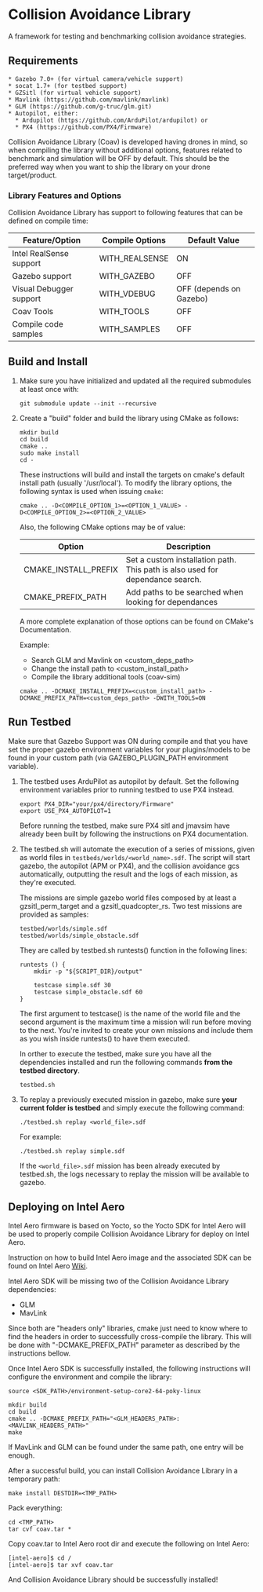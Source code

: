 # Collision Avoidance Library #

A framework for testing and benchmarking collision avoidance strategies.

## Requirements ##
    * Gazebo 7.0+ (for virtual camera/vehicle support)
    * socat 1.7+ (for testbed support)
    * GZSitl (for virtual vehicle support)
    * Mavlink (https://github.com/mavlink/mavlink)
    * GLM (https://github.com/g-truc/glm.git)
    * Autopilot, either:
      * Ardupilot (https://github.com/ArduPilot/ardupilot) or
      * PX4 (https://github.com/PX4/Firmware)

Collision Avoidance Library (Coav) is developed having drones in mind, so when compiling
the library without additional options, features related to benchmark and simulation
will be OFF by default. This should be the preferred way when you want to ship
the library on your drone target/product.

### Library Features and Options ###

Collision Avoidance Library has support to following features that can be defined
on compile time:

Feature/Option          | Compile Options | Default Value
----------------------- | --------------- | -------------
Intel RealSense support | WITH_REALSENSE  | ON
Gazebo support          | WITH_GAZEBO     | OFF
Visual Debugger support | WITH_VDEBUG     | OFF (depends on Gazebo)
Coav Tools              | WITH_TOOLS      | OFF
Compile code samples    | WITH_SAMPLES    | OFF

## Build and Install ##

1. Make sure you have initialized and updated all the required submodules at
least once with:

    ```
    git submodule update --init --recursive
    ```

2. Create a "build" folder and build the library using CMake as follows:

    ```
    mkdir build
    cd build
    cmake ..
    sudo make install
    cd -
    ```

    These instructions will build and install the targets on cmake's
    default install path (usually '/usr/local'). To modify the library options,
    the following syntax is used when issuing `cmake`:

    ```
    cmake .. -D<COMPILE_OPTION_1>=<OPTION_1_VALUE> -D<COMPILE_OPTION_2>=<OPTION_2_VALUE>
    ```

    Also, the following CMake options may be of value:

    Option | Description
    --- | ---
    CMAKE_INSTALL_PREFIX | Set a custom installation path. This path is also used for dependance search.
    CMAKE_PREFIX_PATH | Add paths to be searched when looking for dependances

    A more complete explanation of those options can be found on CMake's Documentation.

    Example:

      * Search GLM and Mavlink on <custom_deps_path>
      * Change the install path to <custom_install_path>
      * Compile the library additional tools (coav-sim)

    ```
    cmake .. -DCMAKE_INSTALL_PREFIX=<custom_install_path> -DCMAKE_PREFIX_PATH=<custom_deps_path> -DWITH_TOOLS=ON
    ```

## Run Testbed ##

Make sure that Gazebo Support was ON during compile and that you have set the
proper gazebo environment variables for your plugins/models to be found in your
custom path (via GAZEBO_PLUGIN_PATH environment variable).

1. The testbed uses ArduPilot as autopilot by default. Set the following
environment variables prior to running testbed to use PX4 instead.

    ```
    export PX4_DIR="your/px4/directory/Firmware"
    export USE_PX4_AUTOPILOT=1
    ```

    Before running the testbed, make sure PX4 sitl and jmavsim have already
    been built by following the instructions on PX4 documentation.

2. The testbed.sh will automate the execution of a series of missions, given as
world files in `testbeds/worlds/<world_name>.sdf`. The script will start
gazebo, the autopilot (APM or PX4), and the collision avoidance gcs
automatically, outputting the result and the logs of each mission, as they're
executed.

    The missions are simple gazebo world files composed by at least a
    gzsitl_perm_target and a gzsitl_quadcopter_rs. Two test missions are
    provided as samples:

    ```
    testbed/worlds/simple.sdf
    testbed/worlds/simple_obstacle.sdf
    ```

    They are called by testbed.sh runtests() function in the following lines:

    ```
    runtests () {
        mkdir -p "${SCRIPT_DIR}/output"

        testcase simple.sdf 30
        testcase simple_obstacle.sdf 60
    }
    ```

    The first argument to testcase() is the name of the world file and the
    second argument is the maximum time a mission will run before moving to the
    next. You're invited to create your own missions and include them as you
    wish inside runtests() to have them executed.

    In orther to execute the testbed, make sure you have all the dependencies
    installed and run the following commands **from the testbed directory**.

    ```
    testbed.sh
    ```

3. To replay a previously executed mission in gazebo, make sure **your current
folder is testbed** and simply execute the following command:

    ```
    ./testbed.sh replay <world_file>.sdf
    ```

    For example:

    ```
    ./testbed.sh replay simple.sdf
    ```

    If the `<world_file>.sdf` mission has been already executed by testbed.sh,
    the logs necessary to replay the mission will be available to gazebo.

## Deploying on Intel Aero ##

Intel Aero firmware is based on Yocto, so the Yocto SDK for Intel Aero will be
used to properly compile Collision Avoidance Library for deploy on Intel Aero.

Instruction on how to build Intel Aero image and the associated SDK can be found
on Intel Aero [Wiki](https://github.com/intel-aero/meta-intel-aero/wiki).

Intel Aero SDK will be missing two of the Collision Avoidance Library
dependencies:
  * GLM
  * MavLink

Since both are "headers only" libraries, cmake just need to know where to find
the headers in order to successfully cross-compile the library. This will be
done with "-DCMAKE_PREFIX_PATH" parameter as described by the instructions
bellow.

Once Intel Aero SDK is successfully installed, the following instructions will
configure the environment and compile the library:

    source <SDK_PATH>/environment-setup-core2-64-poky-linux

    mkdir build
    cd build
    cmake .. -DCMAKE_PREFIX_PATH="<GLM_HEADERS_PATH>:<MAVLINK_HEADERS_PATH>"
    make

If MavLink and GLM can be found under the same path, one entry will be enough.

After a successful build, you can install Collision Avoidance Library in a
temporary path:

    make install DESTDIR=<TMP_PATH>

Pack everything:

    cd <TMP_PATH>
    tar cvf coav.tar *

Copy coav.tar to Intel Aero root dir and execute the following on Intel Aero:

    [intel-aero]$ cd /
    [intel-aero]$ tar xvf coav.tar

And Collision Avoidance Library should be successfully installed!
